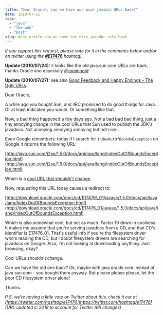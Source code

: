 ```yaml
---
title: "Dear Oracle, can we have our nice javadoc URLs back?"
date: 2010-07-21
tags: 
  - "java"
  - "the-web"
  - "post"
slug: dear-oracle-can-we-have-our-nice-javadoc-urls-back
---
```


_If you support this request, please vote for it in the comments below and/or on twitter using the **[#E17476](https://www.google.com/search?q=%23E17476)** hashtag!_

**Update (2010/07/24):** it looks like the old java.sun.com URLs are back, thanks Oracle and especially [@mreinhold](http://twitter.com/mreinhold/status/19377658717)!

**Update (2010/07/27):** see also [Good Feedback and Happy Endings - The Ugly URLs](https://web.archive.org/web/20100728085206/http://blogs.sun.com:80/theaquarium/entry/good_feedback_and_happy_endings).

Dear Oracle,

A while ago you bought Sun, and IIRC promised to do good things for Java. Or at least indicated you would. Or something like that.

Now, a bad thing happened a few days ago. Not a bad bad bad thing, just a tiny annoying change in the cool URLs that Sun used to publish the JDK's javadocs. Not annoying annoying annoying but not nice.

Even Google remembers: today if I search for `IndexOutOfBoundsException` on Google it returns the following URL:

[http://java.sun.com/j2se/1.5.0/docs/api/java/lang/IndexOutOfBoundsException.html](http://java.sun.com/j2se/1.5.0/docs/api/java/lang/IndexOutOfBoundsException.html)

Which is a [cool URL that shouldn't change](http://www.w3.org/Provider/Style/URI.html).

Now, requesting this URL today causes a redirect to:

[http://download.oracle.com/docs/cd/E17476\_01/javase/1.5.0/docs/api/java/lang/IndexOutOfBoundsException.html](http://download.oracle.com/docs/cd/E17476_01/javase/1.5.0/docs/api/java/lang/IndexOutOfBoundsException.html)

Which is also somewhat cool, but not as much. Factor 10 down in coolness. It makes me assume that you're serving javadocs from a CD, and that CD's identifier is E17476\_01. That's useful info if you're the filesystem driver who's reading the CD, but I doubt filesystem drivers are searching for javadocs on Google. Also, I'm not looking at downloading anything. Just browsing, okay?

Cool URLs shouldn't change.

Can we have the old one back? Ok, maybe with java.oracle.com instead of java.sun.com - you bought them anyway. But please please please, let the poor CD filesystem driver alone!

Thanks.

_P.S. we're having a little vote on Twitter about this, check it out at [https://twitter.com/hashtag/e17476](https://twitter.com/hashtag/e17476) (URL updated in 2018 to account for Twitter API changes)_
